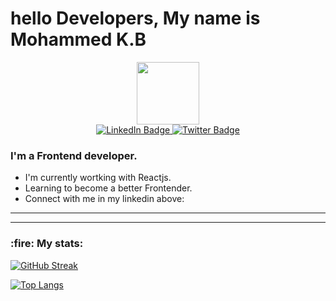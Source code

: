 <h1>hello Developers, My name is Mohammed K.B</h1>
<div id="header" align="center">
  <img src="https://media.giphy.com/media/M9gbBd9nbDrOTu1Mqx/giphy.gif" width="100"/>

<div id="badges">
  <a href="https://www.linkedin.com/in/mohammed-el-kadiri49/">
    <img src="https://img.shields.io/badge/LinkedIn-blue?style=for-the-badge&logo=linkedin&logoColor=white" alt="LinkedIn Badge"/>
  </a>
  <a href="your-twitter-URL">
    <img src="https://img.shields.io/badge/Twitter-blue?style=for-the-badge&logo=twitter&logoColor=white" alt="Twitter Badge"/>
  </a>
</div>

<img src="https://komarev.com/ghpvc/?username=yMeteo-Flagyl00&style=flat-square&color=blue" alt=""/>
</div>
<div class="main" >
  <h3> I'm a Frontend developer.</h3>
  <ul>
    <li>I'm currently wortking with Reactjs.</li>
    <li>Learning to become a better Frontender.</li>
    <li>Connect with me in my linkedin above:</li>
  </ul>
</div>
<hr/>
<hr/>
<div>
  <h3> :fire: My stats:</h3>

  [![GitHub Streak](http://github-readme-streak-stats.herokuapp.com?user=Meteo-Flagyl00&theme=dark&background=000000)](https://git.io/streak-stats)
  
  [![Top Langs](https://github-readme-stats.vercel.app/api/top-langs/?username=Meteo-Flagyl00)](https://github.com/anuraghazra/github-readme-stats)
</div>
